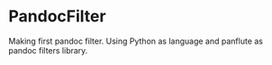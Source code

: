 # PandocFilter
Making first pandoc filter.
Using Python as language and panflute as pandoc filters library.
